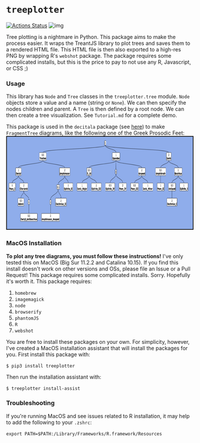 # `treeplotter`
[![Actions Status](https://github.com/Luke-Poeppel/treeplotter/workflows/Build/badge.svg)](https://github.com/Luke-Poeppel/treeplotter/actions)
![img](https://img.shields.io/badge/semver-0.1.0-green)

Tree plotting is a nightmare in Python. This package aims to make the process easier. It wraps the TreantJS library to plot trees and saves them to a rendered HTML file. This HTML file is then also exported to a high-res PNG by wrapping R's ``webshot`` package. The package requires some complicated installs, but this is the price to pay to not use any R, Javascript, or CSS ;)

### Usage
This library has `Node` and `Tree` classes in the `treeplotter.tree` module. `Node` objects store a value and a name (string or `None`). We can then specify the nodes children and parent. A `Tree` is then defined by a root node. We can then create a tree visualization. See `Tutorial.md` for a complete demo. 

This package is used in the `decitala` package (see [here](https://github.com/Luke-Poeppel/decitala)) to make `FragmentTree` diagrams, like the following one of the Greek Prosodic Feet:
<img src="images/Prosodic_Tree.png" height="250" width="715" style="border: 2px solid">

### MacOS Installation
**To plot any tree diagrams, you must follow these instructions!**
I've only tested this on MacOS (Big Sur 11.2.2 and Catalina 10.15). If you find this install doesn't work on other versions and OSs, please file an Issue or a Pull Request! This package requires some complicated installs. Sorry. Hopefully it's worth it. This package requires:
1. `homebrew`
2. `imagemagick`
3. `node`
4. `browserify`
5. `phantomJS`
6. `R`
7. `webshot`

You are free to install these packages on your own. For simplicity, however, I've created a MacOS installation assistant that will install the packages for you. First install this package with:
```
$ pip3 install treeplotter
```
Then run the installation assistant with:
```
$ treeplotter install-assist
```

### Troubleshooting
If you're running MacOS and see issues related to R installation, it may help to add the following to your `.zshrc`:
```
export PATH=$PATH:/Library/Frameworks/R.framework/Resources
```